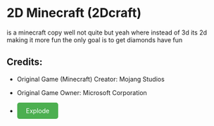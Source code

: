 # 2D Minecraft (2Dcraft)
is a minecraft copy well not quite but yeah where instead of 3d its 2d making it more fun the only goal is to get diamonds have fun
## Credits:
- Original Game (Minecraft) Creator: Mojang Studios
- Original Game Owner: Microsoft Corporation

- <a href="https://github.com/MAR-Official-YT/MAR-Official-YT.github.io/blob/ace77fd9705ac9df5fed109b7c9eecb3302187a5/VID_20250121010050%20(2).mp4" style="display: inline-block; padding: 10px 20px; background-color: #4CAF50; color: white; text-align: center; text-decoration: none; border-radius: 5px;">Explode</a>
